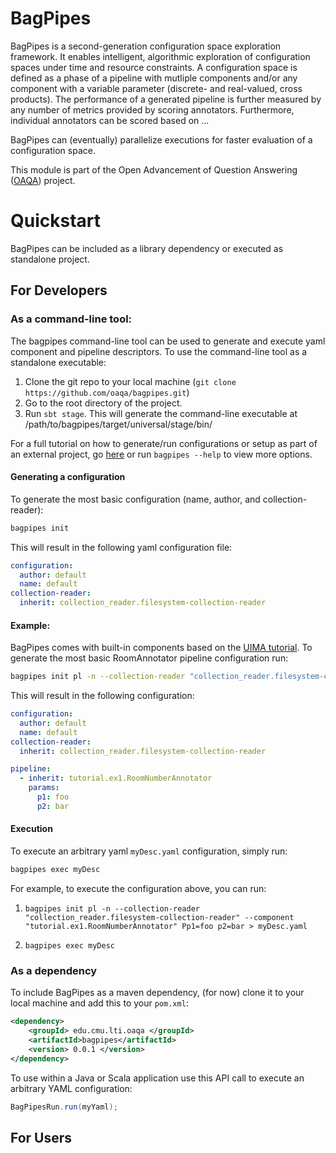 BagPipes
========

BagPipes is a second-generation configuration space exploration framework.  It
enables intelligent, algorithmic exploration of configuration spaces under time
and resource constraints.  A configuration space is defined as a phase of a
pipeline with mutliple components and/or any component with a variable
parameter (discrete- and real-valued, cross products).  The performance of a
generated pipeline is further measured by any number of metrics provided by
scoring annotators.  Furthermore, individual annotators can be scored based on
<some metrics>...

BagPipes can (eventually) parallelize executions for faster evaluation of a
configuration space.

This module is part of the Open Advancement of Question Answering
([OAQA](https://mu.lti.cs.cmu.edu/trac/oaqa2.0)) project.

# Quickstart
BagPipes can be included as a library dependency or executed as standalone project. 
## For Developers

### As a command-line tool:
The bagpipes command-line tool can be used to generate and execute yaml component and pipeline descriptors. To use the command-line tool as a standalone executable:

1. Clone the git repo to your local machine (`git clone https://github.com/oaqa/bagpipes.git`)
2. Go to the root directory of the project. 
3. Run `sbt stage`. This will generate the command-line executable at /path/to/bagpipes/target/universal/stage/bin/

For a full tutorial on how to generate/run configurations or setup as part of an external project, go [here](https://github.com/oaqa/bagpipes/wiki/Command-Line-HOWTO) or run `bagpipes --help` to view more options. 
#### Generating a configuration
To generate the most basic configuration (name, author, and collection-reader):

```bash
bagpipes init
```

This will result in the following yaml configuration file:

```yaml
configuration:
  author: default
  name: default
collection-reader:
  inherit: collection_reader.filesystem-collection-reader
```
#### Example:
BagPipes comes with built-in components based on the [UIMA tutorial](http://uima.apache.org/downloads/releaseDocs/2.1.0-incubating/docs/html/tutorials_and_users_guides/tutorials_and_users_guides.html). To generate the most basic RoomAnnotator pipeline configuration run:

```bash
bagpipes init pl -n --collection-reader "collection_reader.filesystem-collection-reader" --component "tutorial.ex1.RoomNumberAnnotator" Pp1=foo p2=bar 
``` 

This will result in the following configuration:

```yaml
configuration:
  author: default
  name: default
collection-reader:
  inherit: collection_reader.filesystem-collection-reader

pipeline:
  - inherit: tutorial.ex1.RoomNumberAnnotator
    params:
      p1: foo
      p2: bar
```
#### Execution
To execute an arbitrary yaml `myDesc.yaml` configuration, simply run:

```bash
bagpipes exec myDesc
```

For example, to execute the configuration above, you can run:

1. `bagpipes init pl -n --collection-reader "collection_reader.filesystem-collection-reader" --component "tutorial.ex1.RoomNumberAnnotator" Pp1=foo p2=bar > myDesc.yaml`

2. `bagpipes exec myDesc`  

### As a dependency
To include BagPipes as a maven dependency, (for now) clone it to your local machine and add this to your `pom.xml`:

```xml
<dependency>
	<groupId> edu.cmu.lti.oaqa </groupId>
	<artifactId>bagpipes</artifactId>
	<version> 0.0.1 </version>
</dependency>
```

To use within a Java or Scala application use this API call to execute an arbitrary YAML configuration:

```java
BagPipesRun.run(myYaml);
```
## For Users
